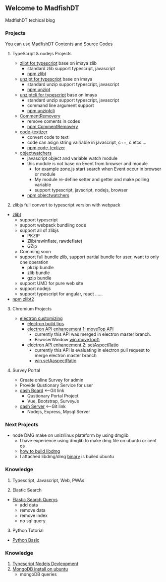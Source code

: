 ## Welcome to MadfishDT

MadfishDT techical blog


### Projects
You can use MadfishDT Contents and Source Codes

 1. TypeScript & nodejs Projects
     
    - [zlibt for typescript](https://github.com/MadfishDT/zlibt) base on imaya zlib 
        - standard zlib support typescript, javascript
        - [npm zlibt](https://www.npmjs.com/package/zlibt)
    - [unzipt for typescript](https://github.com/MadfishDT/unzipt) base on imaya
        - standard unzip support typescript, javascript
        - [npm unzipt](https://www.npmjs.com/package/unzipt)
    - [unziptcli for typescript](https://github.com/MadfishDT/unziptcli) base on imaya
        - standard unzip support typescript, javascript
        - command line argument support
        - [npm unziptcli](https://www.npmjs.com/package/unziptcli)
    - [CommentRemovery](https://github.com/MadfishDT/CommentRemovery)
        - remove coments in codes
        - [npm CommentRemovery](https://www.npmjs.com/package/commentremovery)
    - [code-textizer](https://github.com/MadfishDT/codeTextizer)
        - convert code to text
        - code can asign string valriable in javascript, c++, c etcs....
        - [npm code-textizer](https://www.npmjs.com/package/code-textizer)
    - [objectwatchers](https://github.com/MadfishDT/objectwatcher)
        - javascript object and variable watch module
        - this module is not base on Event from browser and module
            - for example zone.js start search when Event occur in browser or module
            - My module re-define setter and getter and make polling variable
            - support typescript, javscript, nodejs, browser
        - [npm objectwatchers](https://www.npmjs.com/package/objectwatchers)

2. zlibjs full convert to typescript version with webpack
- [zlibt](https://github.com/MadfishDT/zlibt)
    - support typescript
    - support webpack bundling code
    - support all of zlibjs
        - PKZIP
        - Zlib(rawinflate, rawdeflate)
        - GZip
    - Comming soon 
    - support full bundle zlib, support partial bundle for user, want to only one operation
        - pkzip bundle
        - zlib bundle
        - gzip bundle
    - support UMD for pure web site
    - support nodejs
    - support typescript for angular, react ......
- [npm zlibt2](https://www.npmjs.com/package/zlibt2)

3. Chromium Projects
    - [electron customizing](https://github.com/MadfishDT/electron)
        - [electron build tips](/blogs/electron_tips.md)
        - [electron API enhancement 1: moveTop API](/blogs/electron_moveTop.md)
            - currently this API was merged in electron master branch.
            - BrwoserWindow [win.moveTop()](https://electronjs.org/docs/api/browser-window#winmovetop)
        - [electron API enhancement 2: setAspectRatio](/blogs/electron_setAspectRatio.md)
            - currently this API is evaluating in electron pull request to merge electron master branch
            - [win.setAaspectRatio](https://github.com/electron/electron/pull/18306)

4. Survey Portal
    - Create online Survey for admin
    - Provide Qustionary Service for user 
    - [dash Board](https://github.com/MadfishDT/dash-client2) <--Git link
        - Qustionary Portal Project
        - Vue, Bootstrap, SurveyJs
    - [dash Server](https://github.com/MadfishDT/dash-server) <--Git link
        - Nodejs, Express, Mysql Server

    
### Next Projects
- node DMG make on uniz/linux  plateform by using dmglib
    - I have experience using dmglib to make dmg file on ubuntu or cent os
    - [how to build libdmg](/blogs/libdmg_build.md)
    - I attached libdmg/dmg [binary](/blogs/bin/libdmg/dmg) is builed ubuntu 

### Knowledge
1. Typescript, Javascript, Web, PWAs

2. Elastic Search 
 - [Elastic Search Querys](/blogs/ES.md)
    - add data
    - remove data
    - remove index
    - no sql query
3. Python Tutorial
 - [Python Basic](/blogs/python_basic.md)

### Knowledge
1. [Typescript Nodejs Devleopment](/blogs/tsnode.md)
2. [MongoDB install on ubuntu](/blogs/MongoDB)
    - mongoDB queries
